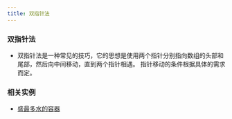 ```yaml
---
title: 双指针法
---
```


### 双指针法

- 双指针法是一种常见的技巧，它的思想是使用两个指针分别指向数组的头部和尾部，然后向中间移动，直到两个指针相遇。
  指针移动的条件根据具体的需求而定。

### 相关实例

- [盛最多水的容器](../daily/11.md)
